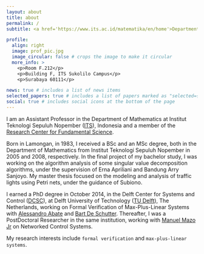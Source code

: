 ```yaml
---
layout: about
title: about
permalink: /
subtitle: <a href='https://www.its.ac.id/matematika/en/home'>Department of Mathematics, Institut Teknologi Sepuluh Nopember</a>. Surabaya, Indonesia.

profile:
  align: right
  image: prof_pic.jpg
  image_circular: false # crops the image to make it circular
  more_info: >
    <p>Room F.212</p>
    <p>Building F, ITS Sukolilo Campus</p>
    <p>Surabaya 60111</p>

news: true # includes a list of news items
selected_papers: true # includes a list of papers marked as "selected={true}"
social: true # includes social icons at the bottom of the page
---
```


I am an Assistant Professor in the Department of Mathematics at Institut Teknologi Sepuluh Nopember ([ITS](https://www.its.ac.id)), Indonesia and a member of the [Research Center for Fundamental Science](https://www.its.ac.id/psf).

Born in Lamongan, in 1983, I received a BSc and an MSc degree, both in the Department of Mathematics from Institut Teknologi Sepuluh Nopember in 2005 and 2008, respectively. In the final project of my bachelor study, I was working on the algorithm analysis of some singular value decomposition algorithms, under the supervision of Erna Apriliani and Bandung Arry Sanjoyo. My master thesis focused on the modeling and analysis of traffic lights using Petri nets, under the guidance of Subiono.

I earned a PhD degree in October 2014, in the Delft Center for Systems and Control ([DCSC](https://www.dcsc.tudelft.nl)), at Delft University of Technology ([TU Delft](https://www.tudelft.nl)), The Netherlands, working on Formal Verification of Max-Plus-Linear Systems with [Alessandro Abate](https://www.cs.ox.ac.uk/people/alessandro.abate/home.html) and [Bart De Schutter](https://www.dcsc.tudelft.nl/~bdeschutter/). Thereafter, I was a PostDoctoral Researcher in the same institution, working with [Manuel Mazo Jr](https://mmazojr.3me.tudelft.nl/) on Networked Control Systems.

My research interests include `formal verification` and `max-plus-linear systems`.
